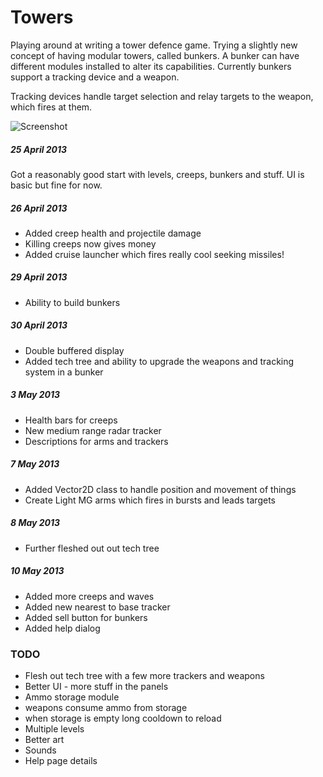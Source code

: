 # Towers

Playing around at writing a tower defence game. Trying a slightly new concept of having modular towers, called bunkers. A bunker can have different modules installed to alter its capabilities. Currently bunkers support a tracking device and a weapon.

Tracking devices handle target selection and relay targets to the weapon, which fires at them.

![Screenshot](https://github.com/qwerky/Towers/raw/master/screenshot.png)

##### 25 April 2013

Got a reasonably good start with levels, creeps, bunkers and stuff. UI is basic but fine for now.

##### 26 April 2013

 - Added creep health and projectile damage
 - Killing creeps now gives money
 - Added cruise launcher which fires really cool seeking missiles!

##### 29 April 2013

 - Ability to build bunkers

##### 30 April 2013

 - Double buffered display
 - Added tech tree and ability to upgrade the weapons and tracking system in a bunker

##### 3 May 2013

 - Health bars for creeps
 - New medium range radar tracker
 - Descriptions for arms and trackers
 
##### 7 May 2013

 - Added Vector2D class to handle position and movement of things
 - Create Light MG arms which fires in bursts and leads targets

##### 8 May 2013

 - Further fleshed out out tech tree

##### 10 May 2013

 - Added more creeps and waves
 - Added new nearest to base tracker
 - Added sell button for bunkers
 - Added help dialog

### TODO

 - Flesh out tech tree with a few more trackers and weapons
 - Better UI - more stuff in the panels
 - Ammo storage module
  - weapons consume ammo from storage
  - when storage is empty long cooldown to reload
 - Multiple levels
 - Better art
 - Sounds
 - Help page details
